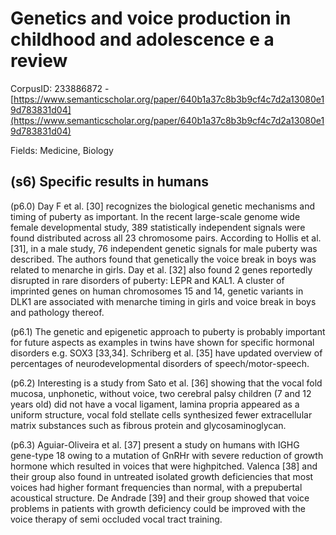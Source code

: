 # Genetics and voice production in childhood and adolescence e a review

CorpusID: 233886872 - [https://www.semanticscholar.org/paper/640b1a37c8b3b9cf4c7d2a13080e19d783831d04](https://www.semanticscholar.org/paper/640b1a37c8b3b9cf4c7d2a13080e19d783831d04)

Fields: Medicine, Biology

## (s6) Specific results in humans
(p6.0) Day F et al. [30] recognizes the biological genetic mechanisms and timing of puberty as important. In the recent large-scale genome wide female developmental study, 389 statistically independent signals were found distributed across all 23 chromosome pairs. According to Hollis et al. [31], in a male study, 76 independent genetic signals for male puberty was described. The authors found that genetically the voice break in boys was related to menarche in girls. Day et al. [32] also found 2 genes reportedly disrupted in rare disorders of puberty: LEPR and KAL1. A cluster of imprinted genes on human chromosomes 15 and 14, genetic variants in DLK1 are associated with menarche timing in girls and voice break in boys and pathology thereof.

(p6.1) The genetic and epigenetic approach to puberty is probably important for future aspects as examples in twins have shown for specific hormonal disorders e.g. SOX3 [33,34]. Schriberg et al. [35] have updated overview of percentages of neurodevelopmental disorders of speech/motor-speech.

(p6.2) Interesting is a study from Sato et al. [36] showing that the vocal fold mucosa, unphonetic, without voice, two cerebral palsy children (7 and 12 years old) did not have a vocal ligament, lamina propria appeared as a uniform structure, vocal fold stellate cells synthesized fewer extracellular matrix substances such as fibrous protein and glycosaminoglycan.

(p6.3) Aguiar-Oliveira et al. [37] present a study on humans with IGHG gene-type 18 owing to a mutation of GnRHr with severe reduction of growth hormone which resulted in voices that were highpitched. Valenca [38] and their group also found in untreated isolated growth deficiencies that most voices had higher formant frequencies than normal, with a prepubertal acoustical structure. De Andrade [39] and their group showed that voice problems in patients with growth deficiency could be improved with the voice therapy of semi occluded vocal tract training.
